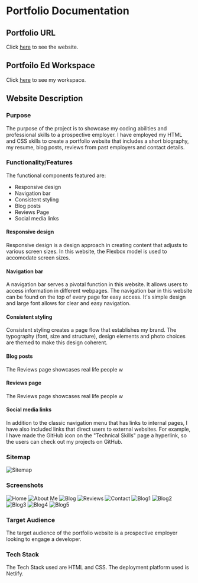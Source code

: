 # Portfolio Documentation
## Portfolio URL
Click [here]() to see the website.

## Portfoilo Ed Workspace
Click [here](https://edstem.org/courses/4965/workspaces/ppTn26hkW47PemwZvHR2UzeWp5FhrZBR) to see my workspace.

## Website Description
### Purpose
The purpose of the project is to showcase my coding abilities and professional skills to a prospective employer. I have employed my HTML and CSS skills to create a portfolio website that includes a short biography, my resume, blog posts, reviews from past employers and contact details.

### Functionality/Features
The functional components featured are:
* Responsive design
* Navigation bar
* Consistent styling
* Blog posts
* Reviews Page
* Social media links


#### Responsive design
Responsive design is a design approach in creating content that adjusts to various screen sizes. In this website, the Flexbox model is used to accomodate screen sizes.

#### Navigation bar
A navigation bar serves a pivotal function in this website. It allows users to access information in different webpages. The navigation bar in this website can be found on the top of every page for easy access. It's simple design and large font allows for clear and easy navigation.

#### Consistent styling
Consistent styling creates a page flow that establishes my brand. The typography (font, size and structure), design elements and photo choices are themed to make this design coherent.

#### Blog posts
The Reviews page showcases real life people w

#### Reviews page
The Reviews page showcases real life people w

#### Social media links
In addition to the classic navigation menu that has links to internal pages, I have also included links that direct users to external websites. For example, I have made the GitHub icon on the "Technical Skills" page a hyperlink, so the users can check out my projects on GitHub.

### Sitemap
![Sitemap](docs/sitemap.png)

### Screenshots
![Home](docs/home.png)
![About Me](docs/aboutme.png)
![Blog](docs/blog.png)
![Reviews](docs/reviews.png)
![Contact](docs/contact.png)
![Blog1](docs/blog1.png)
![Blog2](docs/blog2.png)
![Blog3](docs/blog3.png)
![Blog4](docs/blog4.png)
![Blog5](docs/blog5.png)

### Target Audience
The target audience of the portfolio website is a prospective employer looking to engage a developer.

### Tech Stack
The Tech Stack used are HTML and CSS.
The deployment platform used is Netlify.